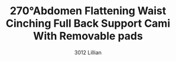 ---
layout: product
title: 270°Abdomen Flattening Waist Cinching Full Back Support Cami With Removable pads
subtitle: 3012 Lillian
price: '38.00'
feature_image:
  -  /shaping-lingerie/3012-front.jpg
  -  /shaping-lingerie/3012-back.jpg
categories: 
  - Tummy & Waist
  - Back Support
  - Bust
  - Tops
---